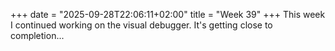 +++
date = "2025-09-28T22:06:11+02:00"
title = "Week 39"
+++
This week I continued working on the visual debugger. It's getting close to completion...
